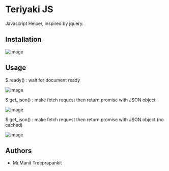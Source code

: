 # Teriyaki JS

Javascript Helper, inspired by jquery.

## Installation

![image](https://github.com/user-attachments/assets/88c6647b-0734-4a0c-8f2a-7cd89871b68a)

## Usage

$.ready() : wait for document ready

![image](https://github.com/user-attachments/assets/3a5e83b1-7ab5-48fd-99a0-6c631b3638c9)

$.get_json() : make fetch request then return promise with JSON object

![image](https://github.com/user-attachments/assets/f35485f0-49a0-496e-bbfa-59e444502101)

$.get_json() : make fetch request then return promise with JSON object (no cached)

![image](https://github.com/user-attachments/assets/c116ba2f-b7b7-47e8-89ce-6910bb21322a)

## Authors

- Mr.Manit Treeprapankit
